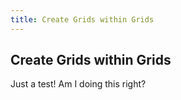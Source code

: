 ```yaml
---
title: Create Grids within Grids
---
```

## Create Grids within Grids

Just a test! Am I doing this right?
